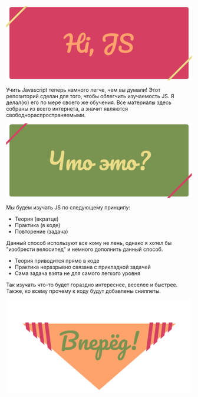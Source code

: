 <div align="center">
<img alt="" src="assets/img/hi_js.png">
</div>

Учить Javascript теперь намного легче, чем вы думали!
Этот репозиторий сделан для того, чтобы облегчить изучаемость JS. Я делал(ю) его по мере своего же обучения. Все материалы здесь собраны из всего интернета, а значит являются свободнораспространяемыми.

<div align="center">
<img alt="" src="assets/img/WhatIsIt.png">
</div>

Мы будем изучать JS по следующему принципу:

* Теория (вкратце)
* Практика (в коде)
* Повторение (задача)

Данный способ используют все кому не лень, однако я хотел бы "изобрести велосипед" и немного дополнить данный способ.

* Теория приводится прямо в коде
* Практика неразрывно связана с прикладной задачей
* Сама задача взята не для самого легкого уровня

Так изучать что-то будет гораздно интереснее, веселее и быстрее. Также, ко всему прочему к коду будут добавлены сниппеты.

<div align="center">
<img alt="" src="assets/img/let'sGo.png">
</div>
